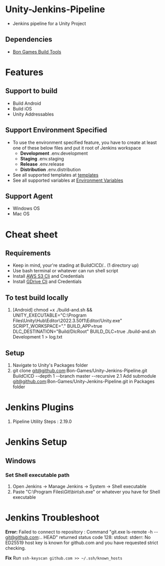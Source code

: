 # Unity-Jenkins-Pipeline
- Jenkins pipeline for a Unity Project

## Dependencies
- [Bon Games Build Tools](https://github.com/Bon-Games/Build-Tools)

# Features
## Support to build
- Build Android
- Build iOS
- Unity Addressables

## Support Environment Specified
- To use the environment specified feature, you have to create at least one of these below files and put it root of Jenkins workspace
  - **Development** .env.development
  - **Staging** .env.staging
  - **Release** .env.release
  - **Distribution** .env.distribution
- See all supported templates at [templates](https://github.com/Bon-Games/Unity-Jenkins-Pipeline/tree/master/templates)
- See all supported variables at [Environment Variables](https://github.com/Bon-Games/Unity-Jenkins-Pipeline/tree/master/docs/EnvironmentVariables.md)

## Support Agent
- Windows OS
- Mac OS

# Cheat sheet
## Requirements
- Keep in mind, your're stading at BuildCICD/.. (1 directory up)
- Use bash terminal or whatever can run shell script
- Install [AWS S3 Cli](https://github.com/aws/aws-cli) and Credentials
- Install [GDrive Cli](https://github.com/glotlabs/gdrive) and Credentials

## To test build locally

1. [Android] chmod +x ./build-and.sh && UNITY_EXECUTABLE="C:\Program Files\Unity\Hub\Editor\2022.3.50f1\Editor/Unity.exe" SCRIPT_WORKSPACE="." BUILD_APP=true DLC_DESTINATION="Build/DlcRoot" BUILD_DLC=true ./build-and.sh Development 1 > log.txt

## Setup
1. Navigate to Unity's Packages folder
2. git clone git@github.com:Bon-Games/Unity-Jenkins-Pipeline.git BuildCICD --depth 1 --branch master --recursive
2.1 Add submodule git@github.com:Bon-Games/Unity-Jenkins-Pipeline.git in Packages folder

# Jenkins Plugins
1. Pipeline Utility Steps : 2.19.0

# Jenkins Setup
## Windows
### Set Shell executable path
1. Open Jenkins -> Manage Jenkins -> System -> Shell executable
2. Paste "C:\Program Files\Git\bin\sh.exe" or whatever you have for Shell executable


# Jenkins Troubleshoot
**Error:** Failed to connect to repository : Command "git.exe ls-remote -h -- git@github.com:.. HEAD" returned status code 128: stdout: stderr: No ED25519 host key is known for github.com and you have requested strict checking.

**Fix** Run `ssh-keyscan github.com >> ~/.ssh/known_hosts`
